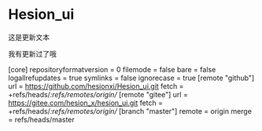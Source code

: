 # Hesion_ui

这是更新文本

我有更新过了哦

[core]
	repositoryformatversion = 0
	filemode = false
	bare = false
	logallrefupdates = true
	symlinks = false
	ignorecase = true
[remote "github"]
	url = https://github.com/hesionxi/Hesion_ui.git
	fetch = +refs/heads/*:refs/remotes/origin/*
[remote "gitee"]
	url = https://gitee.com/hesion_x/hesion_ui.git
	fetch = +refs/heads/*:refs/remotes/origin/*
[branch "master"]
	remote = origin
	merge = refs/heads/master